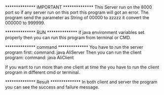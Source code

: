 ************** IMPORTANT **************
This Server run on the 8000 port so if any server run on this port this program will got an error.
The program send the parameter as String of 00000 to zzzzz it convert the 000000 to 999999.

************** RUN **************
If java environment variables set properly then you can run this program from terminal or CMD.

************** command **************
You have to run the server program first:
command: java AliServer
Then you can run the client program:
command: java AliClient

If you want to run more than one client at time the you have to run the client program in different cmd or terminal. 

************** Result **************
In both client and server the program you can see the success and failure message.




